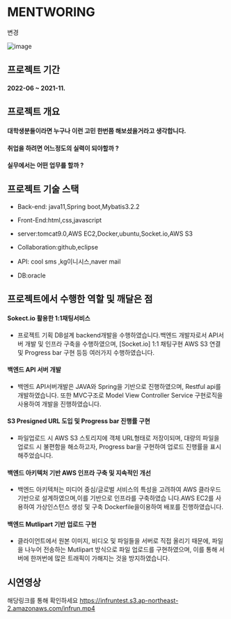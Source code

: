 # MENTWORING 

변경

![image](https://user-images.githubusercontent.com/79193811/193780638-73ffea50-a24d-47a6-9b6b-ad1f08d38c35.png)

## 프로젝트 기간

#### 2022-06 ~ 2021-11.

## 프로젝트 개요

#### 대학생분들이라면 누구나 이런 고민 한번쯤 해보셨을거라고 생각합니다.
#### 취업을 하려면 어느정도의 실력이 되야할까 ?
#### 실무에서는 어떤 업무를 할까 ?






## 프로젝트 기술 스택
* Back-end: java11,Spring boot,Mybatis3.2.2

*  Front-End:html,css,javascript

*  server:tomcat9.0,AWS EC2,Docker,ubuntu,Socket.io,AWS S3

*  Collaboration:github,eclipse

*  API: cool sms ,kg이니시스,naver mail

*  DB:oracle

## 프로젝트에서 수행한 역할 및 깨달은 점

#### Sokect.io 활용한 1:1채팅서비스

* 프로젝트 기획 DB설계  backend개발을 수행하였습니다.백엔드 개발자로서 API서버 개발 및 인프라 구축을 수행하였으며, [Socket.io] 1:1   채팅구현 AWS S3 연결 및 Progress bar 구현 등등 여러가지 수행하였습니다.

#### 백엔드 API 서버 개발

* 백엔드 API서버개발은 JAVA와 Spring을 기반으로 진행하였으며, Restful api를 개발하였습니다. 또한 MVC구조로 Model View Controller   Service 구현로직을 사용하여 개발을 진행하였습니다.

#### S3 Presigned URL 도입 및 Progress bar 진행률 구현

*  파일업로드 시 AWS S3 스토리지에 객체 URL형태로 저장이되며, 대량의 파일을 업로드 시 불편함을 해소하고자, Progress bar을 구현하여    업로드 진행률을 표시해주었습니다.

#### 백엔드 아키텍처 기반 AWS 인프라 구축 및 지속적인 개선

* 백엔드 아키텍처는 미디어 중심/글로벌 서비스의 특성을 고려하여 AWS 클라우드 기반으로 설계하였으며,이를 기반으로 인프라를 구축하였습   니다.AWS EC2를 사용하여 가상인스턴스 생성 및 구축 Dockerfile을이용하여 배포를 진행하였습니다.

#### 백엔드 Mutlipart 기반 업로드 구현

* 클라이언트에서 원본 이미지, 비디오 및 파일들을 서버로 직접 올리기 때문에, 파일을 나누어 전송하는 Mutlipart 방식으로 파일 업로드를   구현하였으며, 이를 통해 서버에 한꺼번에 많은 트래픽이 가해지는 것을 방지하였습니다.



## 시연영상

해당링크를 통해 확인하세요
https://infruntest.s3.ap-northeast-2.amazonaws.com/infrun.mp4
